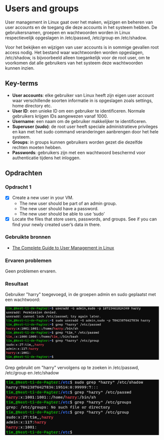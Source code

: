 # Users and groups
User management in Linux gaat over het maken, wijzigen en beheren van user accounts en de toegang die deze accounts in het systeem hebben. De gebruikersnamen, groepen en wachtwoorden worden in Linux respectievelijk opgeslagen in /etc/passwd, /etc/group en /etc/shadow.

Voor het bekijken en wijzigen van user accounts is in sommige gevallen root access nodig. Het bestand waar wachtwoorden worden opgeslagen, /etc/shadow, is bijvoorbeeld alleen toegankelijk voor de root user, om te voorkomen dat alle gebruikers van het systeem deze wachtwoorden kunnen inzien.

## Key-terms
- **User accounts**: elke gebruiker van Linux heeft zijn eigen user account waar verschillende soorten informatie in is opgeslagen zoals settings, home directory etc.
- **User ID**: een unieke ID om een gebruiker te identificeren. Normale gebruikers krijgen IDs aangewezen vanaf 1000.
- **Username**: een naam om de gebruiker makkelijker te identificeren.
- **Superuser (sudo)**: de root user heeft speciale administratieve privileges en kan met het sudo command veranderingen aanbrengen door het hele systeem.
- **Groups**: in groups kunnen gebruikers worden gezet die dezelfde rechten moeten hebben.
- **Passwords**: gebruikers zijn met een wachtwoord beschermd voor authenticatie tijdens het inloggen.

## Opdrachten

### Opdracht 1
- [x] Create a new user in your VM. 
	- The new user should be part of an admin group.
	- The new user should have a password.
	- The new user should be able to use ‘sudo’
- [x] Locate the files that store users, passwords, and groups. See if you can find your newly created user’s data in there.

### Gebruikte bronnen
- [The Complete Guide to User Management in Linux](https://www.makeuseof.com/user-management-linux-guide/)

### Ervaren problemen
Geen problemen ervaren.

### Resultaat

Gebruiker "harry" toegevoegd, in de groepen admin en sudo geplaatst met een wachtwoord:

![useradd](../00_includes/week_01_images/screen13.png)

Grep gebruikt om "harry" vervolgens op te zoeken in /etc/passwd, /etc/group en /etc/shadow

![grep](../00_includes/week_01_images/screen14.png)